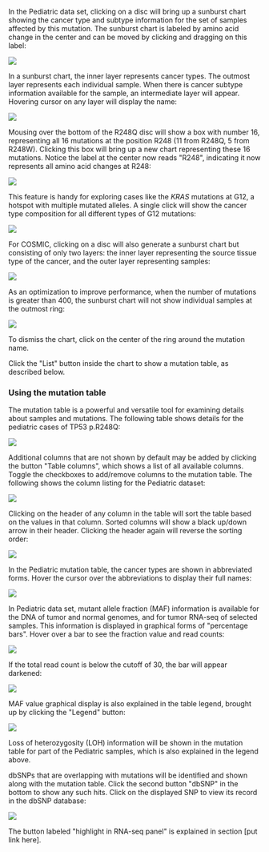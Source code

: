 In the Pediatric data set, clicking on a disc will bring up a sunburst
chart showing the cancer type and subtype information for the set of
samples affected by this mutation. The sunburst chart is labeled by
amino acid change in the center and can be moved by clicking and
dragging on this label:

![](../../images/guides/proteinpaint/view-mutation-details/media/image11.png)

In a sunburst chart, the inner layer represents cancer types. The
outmost layer represents each individual sample. When there is cancer
subtype information available for the sample, an intermediate layer will
appear. Hovering cursor on any layer will display the name:

![](../../images/guides/proteinpaint/view-mutation-details/media/image9.png)

Mousing over the bottom of the R248Q disc will show a box with number
16, representing all 16 mutations at the position R248 (11 from R248Q, 5
from R248W). Clicking this box will bring up a new chart representing
these 16 mutations. Notice the label at the center now reads "R248",
indicating it now represents all amino acid changes at R248:

![](../../images/guides/proteinpaint/view-mutation-details/media/image13.png)

This feature is handy for exploring cases like the *KRAS* mutations at
G12, a hotspot with multiple mutated alleles. A single click will show
the cancer type composition for all different types of G12 mutations:

![](../../images/guides/proteinpaint/view-mutation-details/media/image1.png)

For COSMIC, clicking on a disc will also generate a sunburst chart but
consisting of only two layers: the inner layer representing the source
tissue type of the cancer, and the outer layer representing samples:

![](../../images/guides/proteinpaint/view-mutation-details/media/image5.png)

As an optimization to improve performance, when the number of mutations
is greater than 400, the sunburst chart will not show individual samples
at the outmost ring:

![](../../images/guides/proteinpaint/view-mutation-details/media/image2.png)

To dismiss the chart, click on the center of the ring around the
mutation name.

Click the "List" button inside the chart to show a mutation table, as
described below.

### **Using the mutation table**

The mutation table is a powerful and versatile tool for examining
details about samples and mutations. The following table shows details
for the pediatric cases of TP53 p.R248Q:

![](../../images/guides/proteinpaint/view-mutation-details/media/image3.png)

Additional columns that are not shown by default may be added by
clicking the button "Table columns", which shows a list of all available
columns. Toggle the checkboxes to add/remove columns to the mutation
table. The following shows the column listing for the Pediatric dataset:

![](../../images/guides/proteinpaint/view-mutation-details/media/image6.png)

Clicking on the header of any column in the table will sort the table
based on the values in that column. Sorted columns will show a black
up/down arrow in their header. Clicking the header again will reverse
the sorting order:

![](../../images/guides/proteinpaint/view-mutation-details/media/image7.png)

In the Pediatric mutation table, the cancer types are shown in
abbreviated forms. Hover the cursor over the abbreviations to display
their full names:

![](../../images/guides/proteinpaint/view-mutation-details/media/image10.png)

In Pediatric data set, mutant allele fraction (MAF) information is
available for the DNA of tumor and normal genomes, and for tumor RNA-seq
of selected samples. This information is displayed in graphical forms of
"percentage bars". Hover over a bar to see the fraction value and read
counts:

![](../../images/guides/proteinpaint/view-mutation-details/media/image12.png)

If the total read count is below the cutoff of 30, the bar will appear
darkened:

![](../../images/guides/proteinpaint/view-mutation-details/media/image4.png)

MAF value graphical display is also explained in the table legend,
brought up by clicking the "Legend" button:

![](../../images/guides/proteinpaint/view-mutation-details/media/image14.png)

Loss of heterozygosity (LOH) information will be shown in the mutation
table for part of the Pediatric samples, which is also explained in the
legend above.

dbSNPs that are overlapping with mutations will be identified and shown
along with the mutation table. Click the second button "dbSNP" in the
bottom to show any such hits. Click on the displayed SNP to view its
record in the dbSNP database:

![](../../images/guides/proteinpaint/view-mutation-details/media/image8.png)

The button labeled "highlight in RNA-seq panel" is explained in section
\[put link here\].
